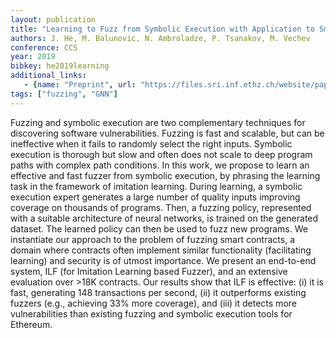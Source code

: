 ```yaml
---
layout: publication
title: "Learning to Fuzz from Symbolic Execution with Application to Smart Contracts"
authors: J. He, M. Balunovic, N. Ambroladze, P. Tsanakov, M. Vechev
conference: CCS
year: 2019
bibkey: he2019learning
additional_links:
   - {name: "Preprint", url: "https://files.sri.inf.ethz.ch/website/papers/ccs19-ilf.pdf"}
tags: ["fuzzing", "GNN"]
---
```

Fuzzing and symbolic execution are two complementary techniques for discovering software vulnerabilities. Fuzzing is fast and scalable, but can be ineffective when it fails to randomly select the right inputs. Symbolic execution is thorough but slow and often does not scale to deep program paths with complex path conditions. In this work, we propose to learn an effective and fast fuzzer from symbolic execution, by phrasing the learning task in the framework of imitation learning. During learning, a symbolic execution expert generates a large number of quality inputs improving coverage on thousands of programs. Then, a fuzzing policy, represented with a suitable architecture of neural networks, is trained on the generated dataset. The learned policy can then be used to fuzz new programs. We instantiate our approach to the problem of fuzzing smart contracts, a domain where contracts often implement similar functionality (facilitating learning) and security is of utmost importance. We present an end-to-end system, ILF (for Imitation Learning based Fuzzer), and an extensive evaluation over >18K contracts. Our results show that ILF is effective: (i) it is fast, generating 148 transactions per second, (ii) it outperforms existing fuzzers (e.g., achieving 33% more coverage), and (iii) it detects more vulnerabilities than existing fuzzing and symbolic execution tools for Ethereum.
